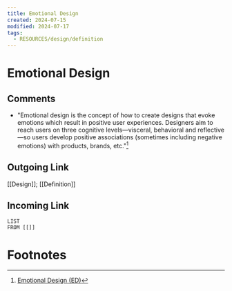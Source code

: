 ```yaml
---
title: Emotional Design
created: 2024-07-15
modified: 2024-07-17
tags:
  - RESOURCES/design/definition
---
```

# Emotional Design
## Comments
- "Emotional design is the concept of how to create designs that evoke emotions which result in positive user experiences. Designers aim to reach users on three cognitive levels—visceral, behavioral and reflective—so users develop positive associations (sometimes including negative emotions) with products, brands, etc."[^1]
## Outgoing Link
[[Design]]; [[Definition]]
## Incoming Link
```dataview
LIST
FROM [[]]
```
# Footnotes

[^1]: [Emotional Design (ED)](https://www.interaction-design.org/literature/topics/emotional-design)
